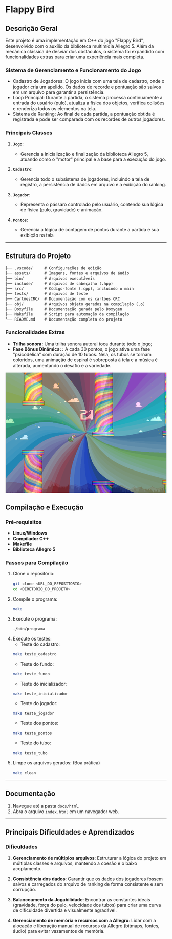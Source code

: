 # Flappy Bird

## Descrição Geral
Este projeto é uma implementação em C++ do jogo "Flappy Bird", desenvolvido com o auxílio da biblioteca multimídia Allegro 5. Além da mecânica clássica de desviar dos obstáculos, o sistema foi expandido com funcionalidades extras para criar uma experiência mais completa.

### Sistema de Gerenciamento e Funcionamento do Jogo
- Cadastro de Jogadores: O jogo inicia com uma tela de cadastro, onde o jogador cria um apelido. Os dados de recorde e pontuação são salvos em um arquivo para garantir a persistência.
- Loop Principal: Durante a partida, o sistema processa continuamente a entrada do usuário (pulo), atualiza a física dos objetos, verifica colisões e renderiza todos os elementos na tela.
- Sistema de Ranking: Ao final de cada partida, a pontuação obtida é registrada e pode ser comparada com os recordes de outros jogadores.

### Principais Classes
1. **`Jogo`**:
   - Gerencia a inicialização e finalização da biblioteca Allegro 5, atuando como o "motor" principal e a base para a execução do jogo.

2. **`Cadastro`**:
   - Gerencia todo o subsistema de jogadores, incluindo a tela de registro, a persistência de dados em arquivo e a exibição do ranking.

3. **`Jogador`**:
   - Representa o pássaro controlado pelo usuário, contendo sua lógica de física (pulo, gravidade) e animação.

4. **`Pontos`**:
   - Gerencia a lógica de contagem de pontos durante a partida e sua exibição na tela
---

## Estrutura do Projeto
```plaintext
├── .vscode/     # Configurações de edição
├── assets/      # Imagens, fontes e arquivos de áudio
├── bin/         # Arquivos executáveis
├── include/     # Arquivos de cabeçalho (.hpp)
├── src/         # Código-fonte (.cpp), incluindo o main
├── tests/       # Arquivos de teste
├── CartõesCRC/  # Documentação com os cartões CRC
├── obj/         # Arquivos objeto gerados na compilação (.o)
├── Doxyfile     # Documentação gerada pelo Doxygen
├── Makefile     # Script para automação da compilação
└── README.md    # Documentação completa do projeto
```

### Funcionalidades Extras
- **Trilha sonora:** Uma trilha sonora autoral toca durante todo o jogo;
- **Fase Bônus Dinâmica: :** A cada 30 pontos, o jogo ativa uma fase "psicodélica" com duração de 10 tubos. Nela, os tubos se tornam coloridos, uma animação de espiral é sobreposta à tela e a música é alterada, aumentando o desafio e a variedade.

![Fase bônus](./assets/tela_fasebonus.png)


## Compilação e Execução

### Pré-requisitos
- **Linux/Windows**
- **Compilador C++**
- **Makefile**
- **Biblioteca Allegro 5**

### Passos para Compilação
1. Clone o repositório:
   ```bash
   git clone <URL_DO_REPOSITORIO>
   cd <DIRETORIO_DO_PROJETO>
   ```
2. Compile o programa:
   ```bash
   make
   ```
3. Execute o programa:
   ```bash
   ./bin/programa
   ```
4. Execute os testes: 
   - Teste do cadastro:
   ```bash
   make teste_cadastro
   ```
   - Teste do fundo:
   ```bash
   make teste_fundo
   ```
   - Teste do inicializador:
   ```bash
   make teste_inicializador
   ```
   - Teste do jogador:
   ```bash
   make teste_jogador
   ```
   - Teste dos pontos:
   ```bash
   make teste_pontos
   ```
   - Teste do tubo:
   ```bash
   make teste_tubo
   ```
5. Limpe os arquivos gerados: (Boa prática)
   ```bash
   make clean
   ```

---

## Documentação
1. Navegue até a pasta `docs/html`.
2. Abra o arquivo `index.html` em um navegador web.

---

## Principais Dificuldades e Aprendizados

### Dificuldades
1. **Gerenciamento de múltiplos arquivos**: Estruturar a lógica do projeto em múltiplas classes e arquivos, mantendo a coesão e o baixo acoplamento.

2. **Consistência dos dados**: Garantir que os dados dos jogadores fossem salvos e carregados do arquivo de ranking de forma consistente e sem corrupção.

3. **Balanceamento da Jogabilidade**: Encontrar as constantes ideais (gravidade, força do pulo, velocidade dos tubos) para criar uma curva de dificuldade divertida e visualmente agradável.

4. **Gerenciamento de memória e recursos com a Allegro**: Lidar com a alocação e liberação manual de recursos da Allegro (bitmaps, fontes, áudio) para evitar vazamentos de memória.
